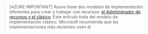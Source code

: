<!----HONumber=AcomDC_0218_2016-->
> [AZURE.IMPORTANT] Azure tiene dos modelos de implementación diferentes para crear y trabajar con recursos:  [el Administrador de recursos y el clásico](../articles/resource-manager-deployment-model.md).  Este artículo trata del modelo de implementación clásico. Microsoft recomienda que las implementaciones más recientes usen el